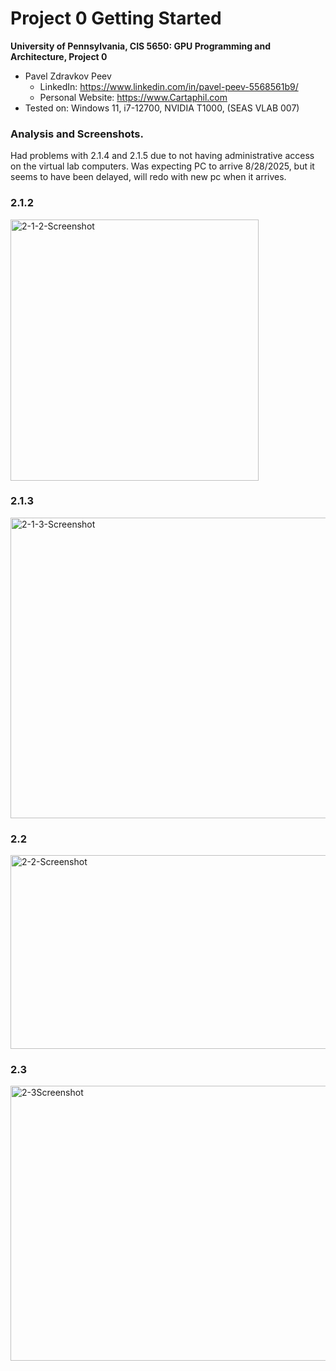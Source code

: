 Project 0 Getting Started
====================

**University of Pennsylvania, CIS 5650: GPU Programming and Architecture, Project 0**

* Pavel Zdravkov Peev
  * LinkedIn: https://www.linkedin.com/in/pavel-peev-5568561b9/
  * Personal Website: https://www.Cartaphil.com
* Tested on: Windows 11, i7-12700, NVIDIA T1000, (SEAS VLAB 007)

### Analysis and Screenshots.

Had problems with 2.1.4 and 2.1.5 due to not having administrative access on the virtual lab computers.
Was expecting PC to arrive 8/28/2025, but it seems to have been delayed, will redo with new pc when it arrives.

### 2.1.2

<img width="397" height="418" alt="2-1-2-Screenshot" src="https://github.com/user-attachments/assets/945490a4-9f9c-4ad0-88f1-34a8e8fda4d6" />

### 2.1.3
<img width="959" height="481" alt="2-1-3-Screenshot" src="https://github.com/user-attachments/assets/27aa63bc-45ee-422f-a135-a8c68b7b852e" />

### 2.2
<img width="535" height="310" alt="2-2-Screenshot" src="https://github.com/user-attachments/assets/06e95e31-8a96-42c0-adc8-ba341eb53710" />

### 2.3
<img width="791" height="440" alt="2-3Screenshot" src="https://github.com/user-attachments/assets/527c0c9b-7783-45df-a9d7-8b084a0ba2af" />
